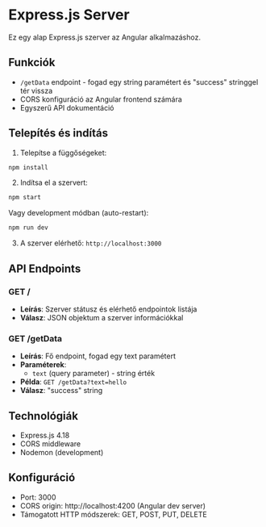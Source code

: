 # Express.js Server

Ez egy alap Express.js szerver az Angular alkalmazáshoz.

## Funkciók

- `/getData` endpoint - fogad egy string paramétert és "success" stringgel tér vissza
- CORS konfiguráció az Angular frontend számára
- Egyszerű API dokumentáció

## Telepítés és indítás

1. Telepítse a függőségeket:
```bash
npm install
```

2. Indítsa el a szervert:
```bash
npm start
```

Vagy development módban (auto-restart):
```bash
npm run dev
```

3. A szerver elérhető: `http://localhost:3000`

## API Endpoints

### GET /
- **Leírás**: Szerver státusz és elérhető endpointok listája
- **Válasz**: JSON objektum a szerver információkkal

### GET /getData
- **Leírás**: Fő endpoint, fogad egy text paramétert
- **Paraméterek**: 
  - `text` (query parameter) - string érték
- **Példa**: `GET /getData?text=hello`
- **Válasz**: "success" string

## Technológiák

- Express.js 4.18
- CORS middleware
- Nodemon (development)

## Konfiguráció

- Port: 3000
- CORS origin: http://localhost:4200 (Angular dev server)
- Támogatott HTTP módszerek: GET, POST, PUT, DELETE